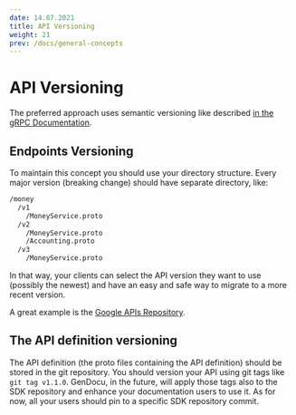 ```yaml
---
date: 14.07.2021
title: API Versioning
weight: 21
prev: /docs/general-concepts
---
```

# API Versioning

The preferred approach uses semantic versioning like
described [in the gRPC Documentation](https://grpc.github.io/grpc/core/md_doc_versioning.html).

## Endpoints Versioning
To maintain this concept you should use your directory structure. Every major version (breaking change) should have separate directory, like:

```bash
/money
  /v1
    /MoneyService.proto
  /v2
    /MoneyService.proto
    /Accounting.proto
  /v3
    /MoneyService.proto
```

In that way, your clients can select the API version they want to use (possibly the newest) and have an easy and safe
way to migrate to a more recent version.

A great example is the [Google APIs Repository](https://github.com/googleapis/googleapis).

## The API definition versioning

The API definition (the proto files containing the API definition) should be stored in the git repository.
You should version your API using git tags like `git tag v1.1.0`. GenDocu, in the future, will apply those tags also to the 
SDK repository and enhance your documentation users to use it. As for now, all your users should pin to a specific SDK repository commit.


